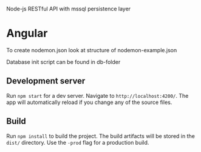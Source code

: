 Node-js RESTful API with mssql persistence layer

# Angular

To create nodemon.json look at structure of nodemon-example.json

Database init script can be found in db-folder

## Development server

Run `npm start` for a dev server. Navigate to `http://localhost:4200/`. The app will automatically reload if you change any of the source files.

## Build

Run `npm install` to build the project. The build artifacts will be stored in the `dist/` directory. Use the `-prod` flag for a production build.

